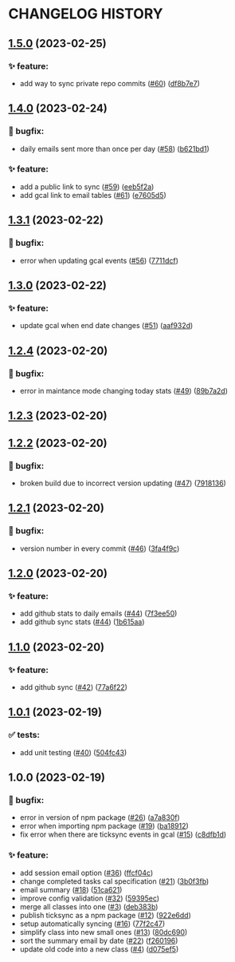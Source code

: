 # CHANGELOG HISTORY

## [1.5.0](https://github.com/lucasvtiradentes/gcal-sync/compare/v1.4.0...v1.5.0) (2023-02-25)


### ✨ feature:

* add way to sync private repo commits ([#60](https://github.com/lucasvtiradentes/gcal-sync/issues/60)) ([df8b7e7](https://github.com/lucasvtiradentes/gcal-sync/commit/df8b7e719adc433ed63eced90f3ed6d944ad1ce2))

## [1.4.0](https://github.com/lucasvtiradentes/gcal-sync/compare/v1.3.1...v1.4.0) (2023-02-24)


### 🐛 bugfix:

* daily emails sent more than once per day ([#58](https://github.com/lucasvtiradentes/gcal-sync/issues/58)) ([b621bd1](https://github.com/lucasvtiradentes/gcal-sync/commit/b621bd1269aa641ad95696d674baded86a94a5c8))


### ✨ feature:

* add a public link to sync ([#59](https://github.com/lucasvtiradentes/gcal-sync/issues/59)) ([eeb5f2a](https://github.com/lucasvtiradentes/gcal-sync/commit/eeb5f2ac0c61f6a42812cd2568e8caf604c37f30))
* add gcal link to email tables ([#61](https://github.com/lucasvtiradentes/gcal-sync/issues/61)) ([e7605d5](https://github.com/lucasvtiradentes/gcal-sync/commit/e7605d56a79706a61daedd1bf5fece293ea5763e))

## [1.3.1](https://github.com/lucasvtiradentes/gcal-sync/compare/v1.3.0...v1.3.1) (2023-02-22)


### 🐛 bugfix:

* error when updating gcal events ([#56](https://github.com/lucasvtiradentes/gcal-sync/issues/56)) ([7711dcf](https://github.com/lucasvtiradentes/gcal-sync/commit/7711dcf5b2ab7495b35b0ccd8d8a4ab0659fbc42))

## [1.3.0](https://github.com/lucasvtiradentes/gcal-sync/compare/v1.2.4...v1.3.0) (2023-02-22)


### ✨ feature:

* update gcal when end date changes ([#51](https://github.com/lucasvtiradentes/gcal-sync/issues/51)) ([aaf932d](https://github.com/lucasvtiradentes/gcal-sync/commit/aaf932ddab47757f4a4d7801de94e9fb69d50889))

## [1.2.4](https://github.com/lucasvtiradentes/gcal-sync/compare/v1.2.3...v1.2.4) (2023-02-20)


### 🐛 bugfix:

* error in maintance mode changing today stats ([#49](https://github.com/lucasvtiradentes/gcal-sync/issues/49)) ([89b7a2d](https://github.com/lucasvtiradentes/gcal-sync/commit/89b7a2db66424075239afecb250a219e2df3bfb2))

## [1.2.3](https://github.com/lucasvtiradentes/gcal-sync/compare/v1.2.2...v1.2.3) (2023-02-20)

## [1.2.2](https://github.com/lucasvtiradentes/gcal-sync/compare/v1.2.1...v1.2.2) (2023-02-20)


### 🐛 bugfix:

* broken build due to incorrect version updating ([#47](https://github.com/lucasvtiradentes/gcal-sync/issues/47)) ([7918136](https://github.com/lucasvtiradentes/gcal-sync/commit/79181369df9a4e8463e062a3e18cdd8d8a6e51d9))

## [1.2.1](https://github.com/lucasvtiradentes/gcal-sync/compare/v1.2.0...v1.2.1) (2023-02-20)


### 🐛 bugfix:

* version number in every commit ([#46](https://github.com/lucasvtiradentes/gcal-sync/issues/46)) ([3fa4f9c](https://github.com/lucasvtiradentes/gcal-sync/commit/3fa4f9cdf6f226043ae287da30816a33eeddfa0e))

## [1.2.0](https://github.com/lucasvtiradentes/gcal-sync/compare/v1.1.0...v1.2.0) (2023-02-20)


### ✨ feature:

* add github stats to daily emails ([#44](https://github.com/lucasvtiradentes/gcal-sync/issues/44)) ([7f3ee50](https://github.com/lucasvtiradentes/gcal-sync/commit/7f3ee50d7266e68e7f24b8b0d5e4a0bb4dcd6a25))
* add github sync stats ([#44](https://github.com/lucasvtiradentes/gcal-sync/issues/44)) ([1b615aa](https://github.com/lucasvtiradentes/gcal-sync/commit/1b615aac65f2f9404a9364f02c7ce31daa770878))

## [1.1.0](https://github.com/lucasvtiradentes/gcal-sync/compare/v1.0.1...v1.1.0) (2023-02-20)


### ✨ feature:

* add github sync ([#42](https://github.com/lucasvtiradentes/gcal-sync/issues/42)) ([77a6f22](https://github.com/lucasvtiradentes/gcal-sync/commit/77a6f22a8ee7d68b1a1e4f0f0ad2cec47f84ead7))

## [1.0.1](https://github.com/lucasvtiradentes/gcal-sync/compare/v1.0.0...v1.0.1) (2023-02-19)


### ✅ tests:

* add unit testing ([#40](https://github.com/lucasvtiradentes/gcal-sync/issues/40)) ([504fc43](https://github.com/lucasvtiradentes/gcal-sync/commit/504fc43a0d5cea434301bb9c4c7e4989b48be70a))

## 1.0.0 (2023-02-19)


### 🐛 bugfix:

* error in version of npm package ([#26](https://github.com/lucasvtiradentes/gcal-sync/issues/26)) ([a7a830f](https://github.com/lucasvtiradentes/gcal-sync/commit/a7a830f6c6661d37955789952e39c82551dc787c))
* error when importing npm package ([#19](https://github.com/lucasvtiradentes/gcal-sync/issues/19)) ([ba18912](https://github.com/lucasvtiradentes/gcal-sync/commit/ba18912ede52f9931ab4d4505ceedf98b69eaf0f))
* fix error when there are ticksync events in gcal ([#15](https://github.com/lucasvtiradentes/gcal-sync/issues/15)) ([c8dfb1d](https://github.com/lucasvtiradentes/gcal-sync/commit/c8dfb1db37cb74d4c49cae7ae47984bd35621895))


### ✨ feature:

* add session email option ([#36](https://github.com/lucasvtiradentes/gcal-sync/issues/36)) ([ffcf04c](https://github.com/lucasvtiradentes/gcal-sync/commit/ffcf04cc8e86d952622f2b51532486e20192d112))
* change completed tasks cal specification ([#21](https://github.com/lucasvtiradentes/gcal-sync/issues/21)) ([3b0f3fb](https://github.com/lucasvtiradentes/gcal-sync/commit/3b0f3fb1393efc9d6ad92e33530c0b07dbe6840c))
* email summary ([#18](https://github.com/lucasvtiradentes/gcal-sync/issues/18)) ([51ca621](https://github.com/lucasvtiradentes/gcal-sync/commit/51ca6212e9f1852236ec400eaffbe0f5b46bffe1))
* improve config validation ([#32](https://github.com/lucasvtiradentes/gcal-sync/issues/32)) ([59395ec](https://github.com/lucasvtiradentes/gcal-sync/commit/59395ec67222766f4225d1e69e04c6ed7502428c))
* merge all classes into one ([#3](https://github.com/lucasvtiradentes/gcal-sync/issues/3)) ([deb383b](https://github.com/lucasvtiradentes/gcal-sync/commit/deb383bb4a9af26aff75ff399c4bb4e0459b797d))
* publish ticksync as a npm package ([#12](https://github.com/lucasvtiradentes/gcal-sync/issues/12)) ([922e6dd](https://github.com/lucasvtiradentes/gcal-sync/commit/922e6dd7845e8abdc857a7e2cfccf51a39195ba2))
* setup automatically syncing ([#16](https://github.com/lucasvtiradentes/gcal-sync/issues/16)) ([77f2c47](https://github.com/lucasvtiradentes/gcal-sync/commit/77f2c475b4281787b712153cd9be3c88dc5df006))
* simplify class into new small ones ([#13](https://github.com/lucasvtiradentes/gcal-sync/issues/13)) ([80dc690](https://github.com/lucasvtiradentes/gcal-sync/commit/80dc690622f2b2bab944a973a413f112cfa9fc7a))
* sort the summary email by date ([#22](https://github.com/lucasvtiradentes/gcal-sync/issues/22)) ([f260196](https://github.com/lucasvtiradentes/gcal-sync/commit/f260196fc77c76bd2eee9cd76a5e555f361d4f58))
* update old code into a new class ([#4](https://github.com/lucasvtiradentes/gcal-sync/issues/4)) ([d075ef5](https://github.com/lucasvtiradentes/gcal-sync/commit/d075ef5544afbe60b685b2adb11f26846365c978))

